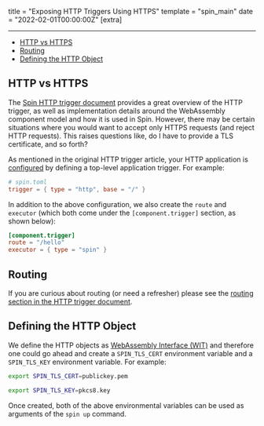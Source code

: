 title = "Exposing HTTP Triggers Using HTTPS"
template = "spin_main"
date = "2022-02-01T00:00:00Z"
[extra]

---
- [HTTP vs HTTPS](#http-vs-https)
- [Routing](#routing)
- [Defining the HTTP Object](#defining-the-http-object)

## HTTP vs HTTPS

The [Spin HTTP trigger document](./http-trigger.md) provides a great overview of the HTTP trigger, as well as implementation details around the WebAssembly component model and how it
is used in Spin. However, there may be certain situations where you would want to accept only HTTPS requests (and reject HTTP requests). This raises questions like, do I have to provide a TLS certificate, and so forth?

As mentioned in the original HTTP trigger article, your HTTP application is [configured](./configuration.md) by defining a top-level application trigger. For example:

<!-- @nocpy -->

```toml
# spin.toml
trigger = { type = "http", base = "/" }
```

In addition to the above configuration, we also create the `route` and `executor` (which both come under the `[component.trigger]` section, as shown below):

<!-- @nocpy -->

```toml
[component.trigger]
route = "/hello"
executor = { type = "spin" }
```

## Routing

If you are curious about routing (or need a refresher) please see the [routing section in the HTTP trigger document](./http-trigger#routing).

## Defining the HTTP Object

We define the HTTP objects as [WebAssembly Interface (WIT)](https://github.com/WebAssembly/component-model/blob/main/design/mvp/WIT.md) and therefore one could go ahead and create a `SPIN_TLS_CERT` environment variable and a `SPIN_TLS_KEY` environment variable. For example:

<!-- @nocpy -->

```bash
export SPIN_TLS_CERT=publickey.pem
```

<!-- @nocpy -->

```bash
export SPIN_TLS_KEY=pkcs8.key
```

Once created, both of the above environmental variables can be used as arguments of the `spin up` command.